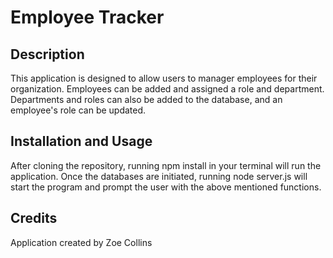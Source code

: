 # Employee Tracker

## Description

This application is designed to allow users to manager employees for their organization.
Employees can be added and assigned a role and department. Departments and roles can also
be added to the database, and an employee's role can be updated.

## Installation and Usage

After cloning the repository, running npm install in your terminal will run the application.
Once the databases are initiated, running node server.js will start the program and prompt the
user with the above mentioned functions.

## Credits

Application created by Zoe Collins